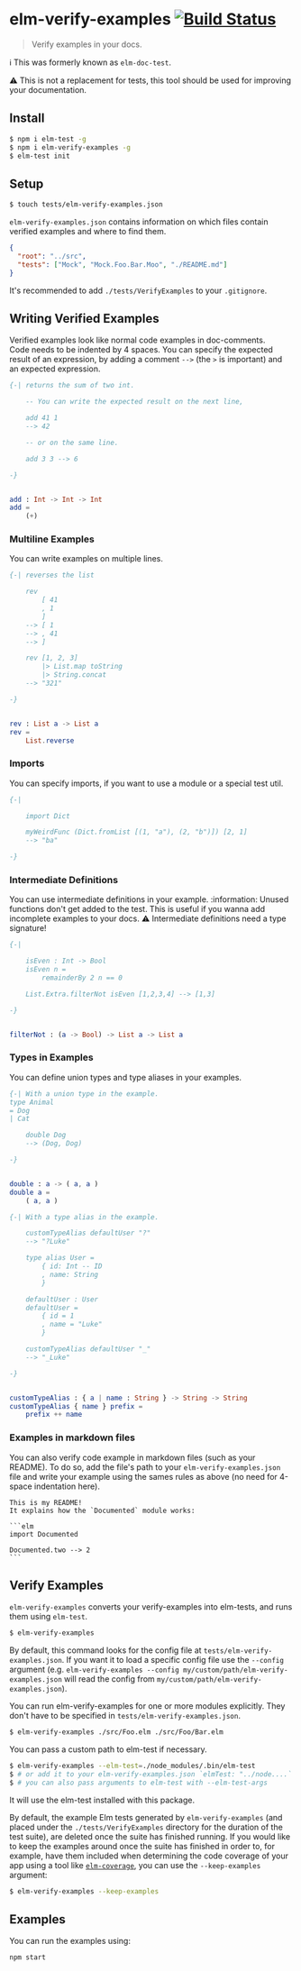 # elm-verify-examples [![Build Status](https://travis-ci.org/stoeffel/elm-verify-examples.svg?branch=master)](https://travis-ci.org/stoeffel/elm-verify-examples)

> Verify examples in your docs.

:information_source: This was formerly known as `elm-doc-test`.

:warning: This is not a replacement for tests, this tool should be used for improving your documentation.

## Install

```bash
$ npm i elm-test -g
$ npm i elm-verify-examples -g
$ elm-test init
```

## Setup

```bash
$ touch tests/elm-verify-examples.json
```

`elm-verify-examples.json` contains information on which files contain verified examples and where to find them.

```json
{
  "root": "../src",
  "tests": ["Mock", "Mock.Foo.Bar.Moo", "./README.md"]
}
```

It's recommended to add `./tests/VerifyExamples` to your `.gitignore`.

## Writing Verified Examples

Verified examples look like normal code examples in doc-comments. \
Code needs to be indented by 4 spaces.
You can specify the expected result of an expression, by adding a comment `-->` (the `>` is important) and an expected expression.

```elm
{-| returns the sum of two int.

    -- You can write the expected result on the next line,

    add 41 1
    --> 42

    -- or on the same line.

    add 3 3 --> 6

-}


add : Int -> Int -> Int
add =
    (+)
```

### Multiline Examples

You can write examples on multiple lines.

```elm
{-| reverses the list

    rev
        [ 41
        , 1
        ]
    --> [ 1
    --> , 41
    --> ]

    rev [1, 2, 3]
        |> List.map toString
        |> String.concat
    --> "321"

-}


rev : List a -> List a
rev =
    List.reverse
```

### Imports

You can specify imports, if you want to use a module or a special test util.

```elm
{-|

    import Dict

    myWeirdFunc (Dict.fromList [(1, "a"), (2, "b")]) [2, 1]
    --> "ba"

-}
```

### Intermediate Definitions

You can use intermediate definitions in your example.
:information: Unused functions don't get added to the test. This is useful if you wanna add incomplete examples to your docs.
:warning: Intermediate definitions need a type signature!

```elm
{-|

    isEven : Int -> Bool
    isEven n =
        remainderBy 2 n == 0

    List.Extra.filterNot isEven [1,2,3,4] --> [1,3]

-}


filterNot : (a -> Bool) -> List a -> List a
```

### Types in Examples

You can define union types and type aliases in your examples.

```elm
{-| With a union type in the example.
type Animal
= Dog
| Cat

    double Dog
    --> (Dog, Dog)

-}


double : a -> ( a, a )
double a =
    ( a, a )
```

```elm
{-| With a type alias in the example.

    customTypeAlias defaultUser "?"
    --> "?Luke"

    type alias User =
        { id: Int -- ID
        , name: String
        }

    defaultUser : User
    defaultUser =
        { id = 1
        , name = "Luke"
        }

    customTypeAlias defaultUser "_"
    --> "_Luke"

-}


customTypeAlias : { a | name : String } -> String -> String
customTypeAlias { name } prefix =
    prefix ++ name
```

### Examples in markdown files

You can also verify code example in markdown files (such as your README). To do so, add the file's path to your `elm-verify-examples.json` file and write your example using the sames rules as above (no need for 4-space indentation here).

````
This is my README!
It explains how the `Documented` module works:

```elm
import Documented

Documented.two --> 2
```
````

## Verify Examples

`elm-verify-examples` converts your verify-examples into elm-tests, and runs them using `elm-test`.

```bash
$ elm-verify-examples
```

By default, this command looks for the config file at `tests/elm-verify-examples.json`. If you want it to load a specific config file use the `--config` argument (e.g. `elm-verify-examples --config my/custom/path/elm-verify-examples.json` will read the config from `my/custom/path/elm-verify-examples.json`).

You can run elm-verify-examples for one or more modules explicitly. They don't have to be specified in `tests/elm-verify-examples.json`.

```bash
$ elm-verify-examples ./src/Foo.elm ./src/Foo/Bar.elm
```

You can pass a custom path to elm-test if necessary.

```bash
$ elm-verify-examples --elm-test=./node_modules/.bin/elm-test
$ # or add it to your elm-verify-examples.json `elmTest: "../node....`
$ # you can also pass arguments to elm-test with --elm-test-args
```

It will use the elm-test installed with this package.

By default, the example Elm tests generated by `elm-verify-examples` (and
placed under the `./tests/VerifyExamples` directory for the duration of the test
suite), are deleted once the suite has finished running. If you would like to
keep the examples around once the suite has finished in order to, for example,
have them included when determining the code coverage of your app using a tool
like [`elm-coverage`](https://github.com/zwilias/elm-coverage), you can use
the `--keep-examples` argument:

```bash
$ elm-verify-examples --keep-examples
```

## Examples

You can run the examples using:

`npm start`
